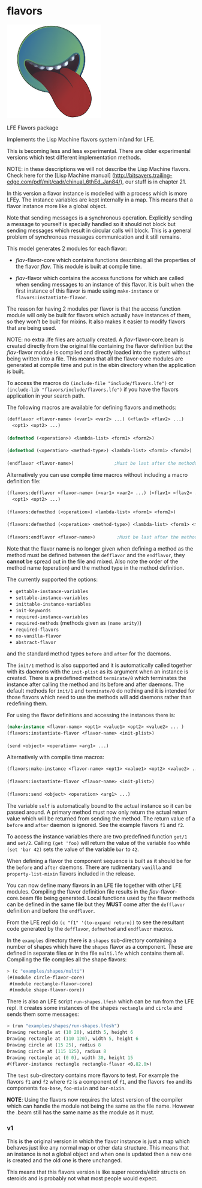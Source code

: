 # flavors

<img src="resources/images/flavors-logo.png" />

LFE Flavors package

Implements the Lisp Machine flavors system in/and for LFE.

This is becoming less and less experimental. There are older experimental versions which test different implementation methods.

NOTE: in these descriptions we will not describe the Lisp Machine
flavors. Check here for the [Lisp Machine manual]
(http://bitsavers.trailing-edge.com/pdf/mit/cadr/chinual_6thEd_Jan84/),
our stuff is in chapter 21.

In this version a flavor instance is modelled with a process which is
more LFEy. The instance variables are kept internally in a map. This
means that a flavor instance more like a global object.

Note that sending messages is a synchronous operation. Explicitly
sending a message to yourself is specially handled so it should not
block but sending messages which result in circular calls will
block. This is a general problem of synchronous messages communication
and it still remains.

This model generates 2 modules for each flavor:

- *flav*-flavor-core which contains functions describing all the
  properties of the flavor *flav*. This module is built at compile
  time.

- *flav*-flavor which contains the access functions for which are
  called when sending messages to an instance of this flavor. It is
  built when the first instance of this flavor is made using
  ``make-instance`` or ``flavors:instantiate-flavor``.

The reason for having 2 modules per flavor is that the access function
module will only be built for flavors which actually have instances of
them, so they won't be built for mixins. It also makes it easier to
modify flavors that are being used.

NOTE: no extra .lfe files are actually created. A
*flav*-flavor-core.beam is created directly from the original file
containing the flavor definition but the *flav*-flavor module is
compiled and directly loaded into the system without being written
into a file. This means that all the flavor-core modules are generated
at compile time and put in the ebin directory when the application is
built.

To access the macros do ``(include-file "include/flavors.lfe")`` or
``(include-lib "flavors/include/flavors.lfe")`` if you have the
flavors application in your search path.

The following macros are available for defining flavors and methods:

```lisp
(defflavor <flavor-name> (<var1> <var2> ...) (<flav1> <flav2> ...)
  <opt1> <opt2> ...)

(defmethod (<operation>) <lambda-list> <form1> <form2>)

(defmethod (<operation> <method-type>) <lambda-list> <form1> <form2>)

(endflavor <flavor-name>)               ;Must be last after the methods
```

Alternatively you can use compile time macros without including a
macro definition file:

```lisp
(flavors:defflavor <flavor-name> (<var1> <var2> ...) (<flav1> <flav2> ...)
  <opt1> <opt2> ...)

(flavors:defmethod (<operation>) <lambda-list> <form1> <form2>)

(flavors:defmethod (<operation> <method-type>) <lambda-list> <form1> <form2>)

(flavors:endflavor <flavor-name>)        ;Must be last after the methods
```

Note that the flavor name is no longer given when defining a method as
the method must be defined between the ``defflavor`` and the
``endflavor``, they **cannot** be spread out in the file and
mixed. Also note the order of the method name (operation) and the
method type in the method definition.

The currently supported the options:

- ``gettable-instance-variables``
- ``settable-instance-variables``
- ``inittable-instance-variables``
- ``init-keywords``
- ``required-instance-variables``
- ``required-methods`` (methods given as ``(name arity)``)
- ``required-flavors``
- ``no-vanilla-flavor``
- ``abstract-flavor``

and the standard method types ``before`` and ``after`` for the
daemons.

The ``init/1`` method is also supported and it is automatically called
together with its daemons with the ``init-plist`` as its argument when
an instance is created. There is a predefined method ``terminate/0``
which terminates the instance after calling the method and its before
and after daemons. The default methods for ``init/1`` and
``terminate/0`` do nothing and it is intended for those flavors which
need to use the methods will add daemons rather than redefining them.

For using the flavor definitions and accessing the instances there is:

```lisp
(make-instance <flavor-name> <opt1> <value1> <opt2> <value2> ... )
(flavors:instantiate-flavor <flavor-name> <init-plist>)

(send <object> <operation> <arg1> ...)
```

Alternatively with compile time macros:

```lisp
(flavors:make-instance <flavor-name> <opt1> <value1> <opt2> <value2> ... )

(flavors:instantiate-flavor <flavor-name> <init-plist>)

(flavors:send <object> <operation> <arg1> ...)
```

The variable ``self`` is automatically bound to the actual instance so
it can be passed around. A primary method must now only return the
actual return value which will be returned from sending the
method. The return value of a ``before`` and ``after`` daemon is
ignored. See the example flavors ``f1`` and ``f2``.

To access the instance variables there are two predefined function
``get/1`` and ``set/2``. Calling ``(get 'foo)`` will return the value
of the variable ``foo`` while ``(set 'bar 42)`` sets the value of the
variable ``bar`` to ``42``.

When defining a flavor the component sequence is built as it should be
for the ``before`` and ``after`` daemons. There are rudimentary
``vanilla`` and ``property-list-mixin`` flavors included in the
release.

You can now define many flavors in an LFE file together with other LFE
modules. Compiling the flavor definition file results in the
*flav*-flavor-core.beam file being generated. Local functions used by
the flavor methods can be defined in the same file but they **MUST**
come after the ``defflavor`` definition and before the ``endflavor``.

From the LFE repl do ``(c "f1" '(to-expand return))`` to see the
resultant code generated by the ``defflavor``, ``defmethod`` and
``endflavor`` macros. 

In the ``examples`` directory there is a ``shapes`` sub-directory containing a number of shapes which have the ``shapes`` flavor as a component. These are defined in separate files or in the file ``multi.lfe`` which contains them all. Compiling the file compiles all the shape flavors:

```lisp
> (c "examples/shapes/multi")
(#(module circle-flavor-core)
 #(module rectangle-flavor-core)
 #(module shape-flavor-core))
```

There is also an LFE script ``run-shapes.lfesh`` which can be run from the LFE repl. It creates some instances of the shapes ``rectangle`` and ``circle`` and sends them some messages:

```lisp
> (run "examples/shapes/run-shapes.lfesh")
Drawing rectangle at (10 20), width 5, height 6
Drawing rectangle at (110 120), width 5, height 6
Drawing circle at (15 25), radius 8
Drawing circle at (115 125), radius 8
Drawing rectangle at (0 0), width 30, height 15
#(flavor-instance rectangle rectangle-flavor <0.82.0>)
```

The ``test`` sub-directory contains more flavors to test. For example
the flavors ``f1`` and ``f2`` where ``f2`` is a component of ``f1``,
and the flavors ``foo`` and its components ``foo-base``, ``foo-mixin``
and ``bar-mixin``.

**NOTE**: Using the flavors now requires the latest version of the
compiler which can handle the module not being the same as the file
name. However the .beam still has the same name as the module as it
must.

### v1

This is the original version in which the flavor instance is just a
map which behaves just like any normal map or other data
structure. This means that an instance is not a global object and when
one is updated then a new one is created and the old one is there
unchanged.

This means that this flavors version is like super records/elixir
structs on steroids and is probably not what most people would expect.

